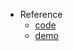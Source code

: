 - Reference
  - [code](https://github.com/legomushroom/shape-demo1)
  - [demo](https://codepen.io/sol0mka/pen/RRRgLq)
